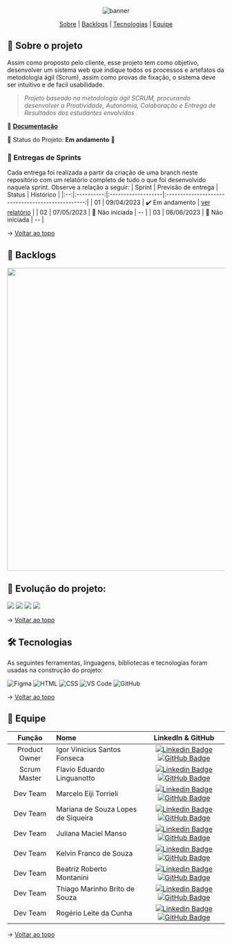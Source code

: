 <span id="topo">
<div align="center">
    
![banner](https://github.com/TerraSoftwarehouse/Projeto-Treinamento-Scrum/blob/master/imagens/CAPA.jpg?raw=true)
</div>
    
<p align="center">
    <a href="#sobre">Sobre</a>  |  
    <a href="#backlogs">Backlogs</a>  |  
    <a href="#tecnologias">Tecnologias</a>  |  
    <a href="#equipe">Equipe</a>
</p>    
    
<span id="sobre">
    
## :bookmark_tabs: Sobre o projeto
Assim como proposto pelo cliente, esse projeto tem como objetivo, desenvolver  um  sistema  web que  indique  todos  os  processos  e  artefatos  da  metodologia  ágil (Scrum), assim como provas de fixação, o sistema deve ser intuitivo e de facil usabilidade.

> _Projeto baseado na metodologia ágil SCRUM, procurando desenvolver a Proatividade, Autonomia, Colaboração e Entrega de Resultados dos estudantes envolvidos_
    

:pushpin: <a href="file:///C:/Users/Juliana/Dropbox/git/Documenta%C3%A7%C3%A3o/Documentacao/Esqueleto%20Documenta%C3%A7%C3%A3o.html" class="botao" target="_blank"><strong>Documentação</strong></a>   

:pushpin: Status do Projeto: **Em andamento** 🚧

### 🏁 Entregas de Sprints
Cada entrega foi realizada a partir da criação de uma branch neste repositório com um relatório completo de tudo o que foi desenvolvido naquela sprint. Observe a relação a seguir:
| Sprint | Previsão de entrega | Status           | Histórico |
|:--:|:----------:|:-------------------|:-------------------------------------------------:|
| 01 | 09/04/2023 | ✔️ Em andamento    |  [ver relatório](https://github.com/TerraSoftwarehouse/Sprint01) |
| 02 | 07/05/2023 | 🛑 Não iniciada    | -- |
| 03 | 06/06/2023 | 🛑 Não iniciada    | -- |


→ [Voltar ao topo](#topo)

<span id="backlogs">

## :dart: Backlogs
<img src="https://github.com/linguanotto/projetoScrumFatec/blob/Master/imagens/Backlog.jpg" height = 700 />     

<span id="evolução">

## 📅 Evolução do projeto:

<img src="https://github.com/TerraSoftwarehouse/Projeto-Treinamento-Scrum/blob/master/imagens/wireframe-b.gif" /> 
<img src="https://github.com/TerraSoftwarehouse/Projeto-Treinamento-Scrum/blob/master/imagens/site-v1-b.gif" /> 
<img src="https://github.com/TerraSoftwarehouse/Projeto-Treinamento-Scrum/blob/master/imagens/site-v2-b.gif" /> 
<img src="https://github.com/TerraSoftwarehouse/Projeto-Treinamento-Scrum/blob/master/imagens/site-v4-b.gif" /> 

→ [Voltar ao topo](#topo)
    
<span id="tecnologias">

## 🛠️ Tecnologias

As seguintes ferramentas, linguagens, bibliotecas e tecnologias foram usadas na construção do projeto:

<img src="https://img.shields.io/badge/Figma-CED4DA?style=for-the-badge&logo=figma&logoColor=DC143C" alt="Figma" /> 
<img src="https://img.shields.io/badge/HTML5-CED4DA?style=for-the-badge&logo=html5&logoColor=E34F26" alt="HTML" /> 
<img src="https://img.shields.io/badge/CSS3-CED4DA?style=for-the-badge&logo=css3&logoColor=1572B6" alt="CSS" /> 
<img src="https://img.shields.io/badge/VS_Code-CED4DA?style=for-the-badge&logo=visual%20studio%20code&logoColor=0078D4" alt="VS Code" /> 
<img src="https://img.shields.io/badge/GitHub-CED4DA?style=for-the-badge&logo=github&logoColor=20232A" alt="GitHub" /> 

    
→ [Voltar ao topo](#topo)

<span id="equipe">

## :busts_in_silhouette: Equipe

|    Função     | Nome                                  |                                                                                                                                                      LinkedIn & GitHub                                                                                                                                                      |
| :-----------: | :------------------------------------ | :-------------------------------------------------------------------------------------------------------------------------------------------------------------------------------------------------------------------------------------------------------------------------------------------------------------------------: |
|   Product Owner    | Igor Vinicius Santos Fonseca |           [![Linkedin Badge](https://img.shields.io/badge/Linkedin-blue?style=flat-square&logo=Linkedin&logoColor=white)](https://www.linkedin.com/in/igor-fonseca-84277226a/) [![GitHub Badge](https://img.shields.io/badge/GitHub-111217?style=flat-square&logo=github&logoColor=white)](https://github.com/fonsecaigor)            |
| Scrum Master  | Flavio Eduardo Linguanotto |      [![Linkedin Badge](https://img.shields.io/badge/Linkedin-blue?style=flat-square&logo=Linkedin&logoColor=white)](https://www.linkedin.com/in/flavio-linguanotto-b587361a4/) [![GitHub Badge](https://img.shields.io/badge/GitHub-111217?style=flat-square&logo=github&logoColor=white)](https://github.com/linguanotto)      |
|   Dev Team    | Marcelo Eiji Torrieli                 |   [![Linkedin Badge](https://img.shields.io/badge/Linkedin-blue?style=flat-square&logo=Linkedin&logoColor=white)](https://www.linkedin.com/in/marcelinhonet/) [![GitHub Badge](https://img.shields.io/badge/GitHub-111217?style=flat-square&logo=github&logoColor=white)](https://github.com/marcelinhonet)   |
|   Dev Team    |Mariana de Souza Lopes de Siqueira     |    [![Linkedin Badge](https://img.shields.io/badge/Linkedin-blue?style=flat-square&logo=Linkedin&logoColor=white)]( https://www.linkedin.com/in/mariana-lopes-152493248/) [![GitHub Badge](https://img.shields.io/badge/GitHub-111217?style=flat-square&logo=github&logoColor=white)]()                |
|   Dev Team    |Juliana Maciel Manso                   |      [![Linkedin Badge](https://img.shields.io/badge/Linkedin-blue?style=flat-square&logo=Linkedin&logoColor=white)](https://www.linkedin.com/in/juliana-maciel-manso/) [![GitHub Badge](https://img.shields.io/badge/GitHub-111217?style=flat-square&logo=github&logoColor=white)](https://github.com/Jummanso)      |
| Dev Team |Kelvin Franco de Souza              |  [![Linkedin Badge](https://img.shields.io/badge/Linkedin-blue?style=flat-square&logo=Linkedin&logoColor=white)](https://www.linkedin.com/in/kelvin-franco-81879a26b) [![GitHub Badge](https://img.shields.io/badge/GitHub-111217?style=flat-square&logo=github&logoColor=white)](https://github.com/KelvinFranco-10)| 
| Dev Team |  Beatriz Roberto Montanini  |  [![Linkedin Badge](https://img.shields.io/badge/Linkedin-blue?style=flat-square&logo=Linkedin&logoColor=white)](https://www.linkedin.com/in/beatriz-montanini-b69b451b9/) [![GitHub Badge](https://img.shields.io/badge/GitHub-111217?style=flat-square&logo=github&logoColor=white)](https://github.com/montanini249)| 
| Dev Team | Thiago Marinho Brito de Souza    |  [![Linkedin Badge](https://img.shields.io/badge/Linkedin-blue?style=flat-square&logo=Linkedin&logoColor=white)]() [![GitHub Badge](https://img.shields.io/badge/GitHub-111217?style=flat-square&logo=github&logoColor=white)](https://github.com/Thiagombs23)| 
| Dev Team | Rogério Leite da Cunha    |  [![Linkedin Badge](https://img.shields.io/badge/Linkedin-blue?style=flat-square&logo=Linkedin&logoColor=white)](https://www.linkedin.com/in/rog%C3%A9rio-leite-da-cunha-04b589a1/) [![GitHub Badge](https://img.shields.io/badge/GitHub-111217?style=flat-square&logo=github&logoColor=white)](https://github.com/RogerioCunhaFatec)|     
    
→ [Voltar ao topo](#topo)

